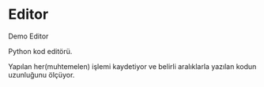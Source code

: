 # Editor
Demo Editor

Python kod editörü.

Yapılan her(muhtemelen) işlemi kaydetiyor ve belirli aralıklarla yazılan kodun uzunluğunu ölçüyor.
